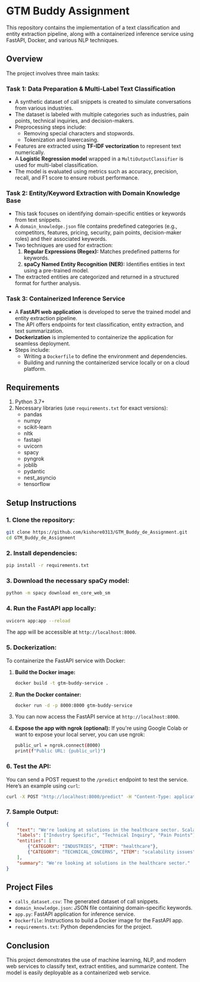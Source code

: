 # GTM Buddy Assignment

This repository contains the implementation of a text classification and entity extraction pipeline, along with a containerized inference service using FastAPI, Docker, and various NLP techniques.

## Overview

The project involves three main tasks:

### Task 1: Data Preparation & Multi-Label Text Classification
- A synthetic dataset of call snippets is created to simulate conversations from various industries.
- The dataset is labeled with multiple categories such as industries, pain points, technical inquiries, and decision-makers.
- Preprocessing steps include:
  - Removing special characters and stopwords.
  - Tokenization and lowercasing.
- Features are extracted using **TF-IDF vectorization** to represent text numerically.
- A **Logistic Regression model** wrapped in a `MultiOutputClassifier` is used for multi-label classification.
- The model is evaluated using metrics such as accuracy, precision, recall, and F1 score to ensure robust performance.

### Task 2: Entity/Keyword Extraction with Domain Knowledge Base
- This task focuses on identifying domain-specific entities or keywords from text snippets.
- A `domain_knowledge.json` file contains predefined categories (e.g., competitors, features, pricing, security, pain points, decision-maker roles) and their associated keywords.
- Two techniques are used for extraction:
  1. **Regular Expressions (Regex):** Matches predefined patterns for keywords.
  2. **spaCy Named Entity Recognition (NER):** Identifies entities in text using a pre-trained model.
- The extracted entities are categorized and returned in a structured format for further analysis.

### Task 3: Containerized Inference Service
- A **FastAPI web application** is developed to serve the trained model and entity extraction pipeline.
- The API offers endpoints for text classification, entity extraction, and text summarization.
- **Dockerization** is implemented to containerize the application for seamless deployment.
- Steps include:
  - Writing a `Dockerfile` to define the environment and dependencies.
  - Building and running the containerized service locally or on a cloud platform.

## Requirements

1. Python 3.7+
2. Necessary libraries (use `requirements.txt` for exact versions):
    - pandas
    - numpy
    - scikit-learn
    - nltk
    - fastapi
    - uvicorn
    - spacy
    - pyngrok
    - joblib
    - pydantic
    - nest_asyncio
    - tensorflow

## Setup Instructions

### 1. Clone the repository:
```bash
git clone https://github.com/kishore0313/GTM_Buddy_de_Assignment.git
cd GTM_Buddy_de_Assignment
```

### 2. Install dependencies:
```bash
pip install -r requirements.txt
```

### 3. Download the necessary spaCy model:
```bash
python -m spacy download en_core_web_sm
```

### 4. Run the FastAPI app locally:
```bash
uvicorn app:app --reload
```
The app will be accessible at `http://localhost:8000`.

### 5. Dockerization:

To containerize the FastAPI service with Docker:

1. **Build the Docker image:**
    ```bash
    docker build -t gtm-buddy-service .
    ```

2. **Run the Docker container:**
    ```bash
    docker run -d -p 8000:8000 gtm-buddy-service
    ```

3. You can now access the FastAPI service at `http://localhost:8000`.

4. **Expose the app with ngrok (optional):**
    If you're using Google Colab or want to expose your local server, you can use ngrok:
    ```bash
    public_url = ngrok.connect(8000)
    print(f"Public URL: {public_url}")
    ```

### 6. Test the API:
You can send a POST request to the `/predict` endpoint to test the service. Here’s an example using `curl`:

```bash
curl -X POST "http://localhost:8000/predict" -H "Content-Type: application/json" -d '{"text": "We\'re looking at solutions in the healthcare sector. Scalability issues are our main challenge."}'
```

### 7. Sample Output:
```json
{
    "text": "We're looking at solutions in the healthcare sector. Scalability issues are our main challenge.",
    "labels": ["Industry Specific", "Technical Inquiry", "Pain Points"],
    "entities": [
        {"CATEGORY": "INDUSTRIES", "ITEM": "healthcare"},
        {"CATEGORY": "TECHNICAL_CONCERNS", "ITEM": "scalability issues"}
    ],
    "summary": "We're looking at solutions in the healthcare sector."
}
```

## Project Files

- `calls_dataset.csv`: The generated dataset of call snippets.
- `domain_knowledge.json`: JSON file containing domain-specific keywords.
- `app.py`: FastAPI application for inference service.
- `Dockerfile`: Instructions to build a Docker image for the FastAPI app.
- `requirements.txt`: Python dependencies for the project.

## Conclusion

This project demonstrates the use of machine learning, NLP, and modern web services to classify text, extract entities, and summarize content. The model is easily deployable as a containerized web service.

